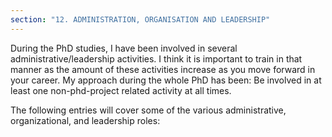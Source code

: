 ```yaml
---
section: "12. ADMINISTRATION, ORGANISATION AND LEADERSHIP"
---
```


During the PhD studies, I have been involved in several administrative/leadership activities. I think it is important to train in that manner as the amount of these activities increase as you move forward in your career. 
My approach during the whole PhD has been: Be involved in at least one non-phd-project related activity at all times. 

The following entries will cover some of the various administrative, organizational, and leadership roles: